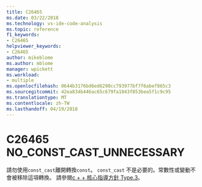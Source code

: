 ```yaml
---
title: C26465
ms.date: 03/22/2018
ms.technology: vs-ide-code-analysis
ms.topic: reference
f1_keywords:
- C26465
helpviewer_keywords:
- C26465
author: mikeblome
ms.author: mblome
manager: wpickett
ms.workload:
- multiple
ms.openlocfilehash: 0644b3176bd6ed6290cc793977bf7f6abef865c3
ms.sourcegitcommit: 42ea834b446ac65c679fa1043f853bea5f1c9c95
ms.translationtype: MT
ms.contentlocale: zh-TW
ms.lasthandoff: 04/19/2018
---
```

# <a name="c26465-noconstcastunnecessary"></a>C26465 NO_CONST_CAST_UNNECESSARY

請勿使用`const_cast`離開轉換`const`。 `const_cast` 不是必要的。常數性或變動不會被移除這項轉換。 請參閱[c + + 核心指導方針 Type.3](https://github.com/isocpp/CppCoreGuidelines/blob/master/CppCoreGuidelines.md#Pro-type-constcast)。
